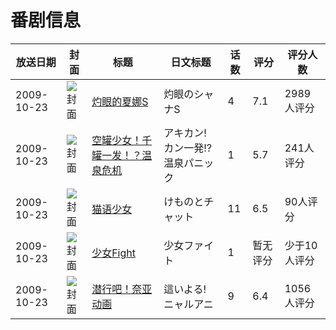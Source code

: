 # 番剧信息

|放送日期|封面|标题|日文标题|话数|评分|评分人数|
|---|---|---|---|---|---|---|
|2009-10-23|![封面](https://lain.bgm.tv/pic/cover/c/e9/fb/3110_jk0XU.jpg)|[灼眼的夏娜S](https://bangumi.tv/subject/3110)|灼眼のシャナS|4|7.1|2989人评分|
|2009-10-23|![封面](https://lain.bgm.tv/pic/cover/c/55/d9/3158_r7z3g.jpg)|[空罐少女！千罐一发！？温泉危机](https://bangumi.tv/subject/3158)|アキカン! カン一発!?温泉パニック|1|5.7|241人评分|
|2009-10-23|![封面](https://lain.bgm.tv/pic/cover/c/cb/f2/3759_TKZtt.jpg)|[猫语少女](https://bangumi.tv/subject/3759)|けものとチャット|11|6.5|90人评分|
|2009-10-23|![封面](https://lain.bgm.tv/pic/cover/c/14/d0/20921_MIm0X.jpg)|[少女Fight](https://bangumi.tv/subject/20921)|少女ファイト|1|暂无评分|少于10人评分|
|2009-10-23|![封面](https://lain.bgm.tv/pic/cover/c/26/21/18079_rr1R8.jpg)|[潜行吧！奈亚动画](https://bangumi.tv/subject/18079)|這いよる! ニャルアニ|9|6.4|1056人评分|
